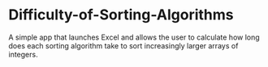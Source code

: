 # Difficulty-of-Sorting-Algorithms
A simple app that launches Excel and allows the user to calculate how long does each sorting algorithm take to sort increasingly larger arrays of integers.
